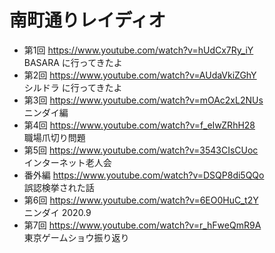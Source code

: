 # 南町通りレイディオ  

* 第1回 https://www.youtube.com/watch?v=hUdCx7Ry_iY  
  BASARA に行ってきたよ
* 第2回 https://www.youtube.com/watch?v=AUdaVkiZGhY  
  シルドラ に行ってきたよ
* 第3回 https://www.youtube.com/watch?v=mOAc2xL2NUs  
  ニンダイ編
* 第4回 https://www.youtube.com/watch?v=f_eIwZRhH28  
  職場爪切り問題
* 第5回 https://www.youtube.com/watch?v=3543CIsCUoc  
  インターネット老人会
* 番外編 https://www.youtube.com/watch?v=DSQP8di5QQo  
  誤認検挙された話
* 第6回 https://www.youtube.com/watch?v=6EO0HuC_t2Y  
  ニンダイ 2020.9
* 第7回 https://www.youtube.com/watch?v=r_hFweQmR9A  
  東京ゲームショウ振り返り
